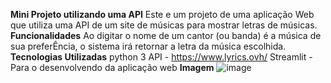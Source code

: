 **Mini Projeto utilizando uma API**
Este e um projeto de uma aplicação Web que utiliza uma API de um site de músicas para mostrar letras de músicas.
**Funcionalidades**
Ao digitar o nome de um cantor (ou banda) é a música de sua preferÊncia, o sistema irá retornar a letra da música escolhida.
**Tecnologias Utilizadas**
python 3
API - https://www.lyrics.ovh/
Streamlit - Para o desenvolvendo da aplicação web 
**Imagem**
![image](https://github.com/user-attachments/assets/2f76cda2-890d-48bb-805d-4abf4c4444fe)

